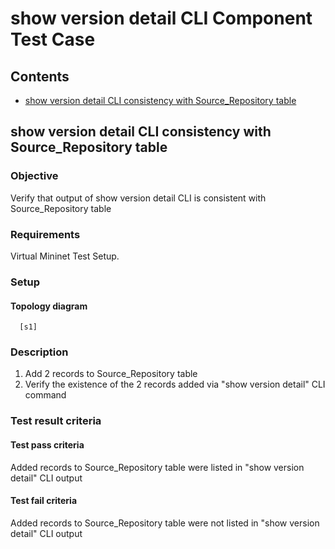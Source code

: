 # show version detail CLI Component Test Case

## Contents
- [show version detail CLI consistency with Source_Repository table](#show-version-detail-CLI-consistency-with-Source-Repository-table)

## show version detail CLI consistency with Source_Repository table

### Objective
Verify that output of show version detail CLI is consistent with 
Source_Repository table

### Requirements
Virtual Mininet Test Setup.

### Setup
#### Topology diagram
```
  [s1]
```

### Description
1. Add 2 records to Source_Repository table
2. Verify the existence of the 2 records added via "show version detail" CLI command

### Test result criteria
#### Test pass criteria
Added records to Source_Repository table were listed in "show version detail" CLI output

#### Test fail criteria
Added records to Source_Repository table were not listed in "show version detail" CLI output
